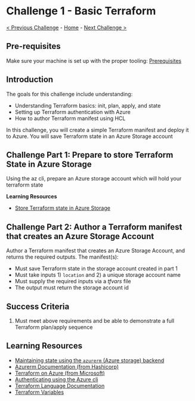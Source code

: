 # Challenge 1 - Basic Terraform

 [< Previous Challenge](./Terraform-Challenge-00.md) - [Home](../README.md) - [Next Challenge >](./Terraform-Challenge-02.md)

## Pre-requisites

Make sure your machine is set up with the proper tooling: [Prerequisites](./Terraform-Challenge-00.md)

## Introduction

The goals for this challenge include understanding:

- Understanding Terraform basics:  init, plan, apply, and state
- Setting up Terraform authentication with Azure
- How to author Terraform manifest using HCL

In this challenge, you will create a simple Terraform manifest and deploy it to Azure.  You will save Terraform state in an Azure Storage account

## Challenge Part 1: Prepare to store Terraform State in Azure Storage

Using the az cli, prepare an Azure storage account which will hold your terraform state

**Learning Resources**
* [Store Terraform state in Azure Storage](https://learn.microsoft.com/en-us/azure/developer/terraform/store-state-in-azure-storage?tabs=azure-cli) 

## Challenge Part 2: Author a Terraform manifest that creates an Azure Storage Account

Author a Terraform manifest that creates an Azure Storage Account, and returns the required outputs.  The manifest(s):

- Must save Terraform state in the storage account created in part 1
- Must take inputs 1) `location` and 2) a unique storage account name
- Must supply the required inputs via a _tfvars_ file
- The output must return the storage account id

## Success Criteria

1. Must meet above requirements and be able to demonstrate a full Terraform plan/apply sequence

## Learning Resources

- [Maintaining state using the `azurerm` (Azure storage) backend](https://developer.hashicorp.com/terraform/language/settings/backends/azurerm)
- [Azurerm Documentation (from Hashicorp)](https://registry.terraform.io/providers/hashicorp/azurerm/latest/docs)
- [Terraform on Azure (from Microsoft)](https://learn.microsoft.com/en-us/azure/developer/terraform/)
- [Authenticating using the Azure cli](https://registry.terraform.io/providers/hashicorp/azurerm/latest/docs/guides/azure_cli)
- [Terraform Language Documentation](https://developer.hashicorp.com/terraform/language)
- [Terraform Variables](https://developer.hashicorp.com/terraform/language/values/variables)
